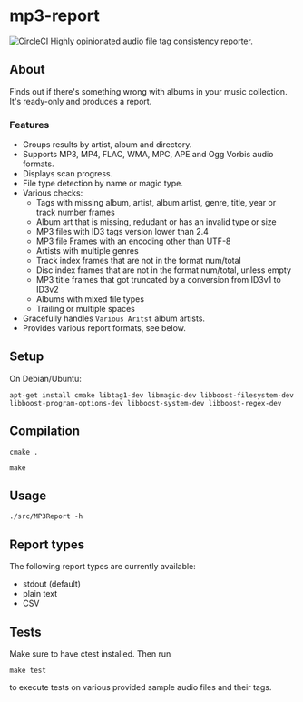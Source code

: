 mp3-report
==========

[![CircleCI](https://circleci.com/gh/kaethorn/mp3-report.svg?style=shield&circle-token=:circle-token)](https://circleci.com/gh/kaethorn/mp3-report)
Highly opinionated audio file tag consistency reporter.

## About
Finds out if there's something wrong with albums in your music collection. It's ready-only and produces a report.

### Features
* Groups results by artist, album and directory.
* Supports MP3, MP4, FLAC, WMA, MPC, APE and Ogg Vorbis audio formats.
* Displays scan progress.
* File type detection by name or magic type.
* Various checks:
  * Tags with missing album, artist, album artist, genre, title, year or track number frames
  * Album art that is missing, redudant or has an invalid type or size
  * MP3 files with ID3 tags version lower than 2.4
  * MP3 file Frames with an encoding other than UTF-8
  * Artists with multiple genres
  * Track index frames that are not in the format num/total
  * Disc index frames that are not in the format num/total, unless empty
  * MP3 title frames that got truncated by a conversion from ID3v1 to ID3v2
  * Albums with mixed file types
  * Trailing or multiple spaces
* Gracefully handles `Various Aritst` album artists.
* Provides various report formats, see below.

## Setup

On Debian/Ubuntu:

`apt-get install cmake libtag1-dev libmagic-dev libboost-filesystem-dev libboost-program-options-dev libboost-system-dev libboost-regex-dev`

## Compilation

`cmake .`

`make`

## Usage

`./src/MP3Report -h`

## Report types

The following report types are currently available:
* stdout (default)
* plain text
* CSV

## Tests

Make sure to have ctest installed. Then run

`make test`

to execute tests on various provided sample audio files and their tags.
